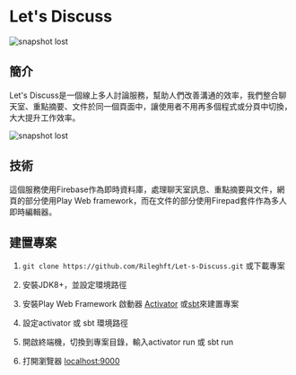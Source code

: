 # Let's Discuss

![snapshot lost](https://raw.github.com/Rileghft/Let-s-Discuss/master/snapshot/home.PNG)

## 簡介

Let's Discuss是一個線上多人討論服務，幫助人們改善溝通的效率，我們整合聊天室、重點摘要、文件於同一個頁面中，讓使用者不用再多個程式或分頁中切換，大大提升工作效率。

![snapshot lost](https://raw.github.com/Rileghft/Let-s-Discuss/master/snapshot/discuss.PNG)

## 技術

這個服務使用Firebase作為即時資料庫，處理聊天室訊息、重點摘要與文件，網頁的部分使用Play Web framework，而在文件的部分使用Firepad套件作為多人即時編輯器。

## 建置專案

1. `git clone https://github.com/Rileghft/Let-s-Discuss.git` 或下載專案

2. 安裝JDK8+，並設定環境路徑

3. 安裝Play Web Framework 啟動器 [Activator](https://www.lightbend.com/activator/download) 或[sbt](http://www.scala-sbt.org/)來建置專案

4. 設定activator 或 sbt 環境路徑

5. 開啟終端機，切換到專案目錄，輸入activator run 或 sbt run

6. 打開瀏覽器 [localhost:9000](http://localhost:9000)
